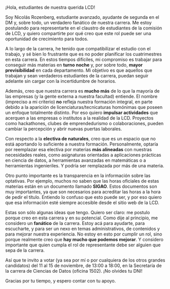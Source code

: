 ¡Hola, estudiantes de nuestra querida LCD!

Soy Nicolás Rozenberg, estudiante avanzado, ayudante de segunda en el DM y, sobre todo, un verdadero fanático de nuestra carrera. Me estoy postulando para representarte en el claustro de estudiantes de la comisión de LCD, y quiero compartirte por qué creo que este rol puede ser una oportunidad de crecimiento para todos.

A lo largo de la carrera, he tenido que compatibilizar el estudio con el trabajo, y sé bien lo frustrante que es no poder planificar los cuatrimestres en esta carrera. En estos tiempos difíciles, mi compromiso es trabajar para conseguir más materias en **turno noche** y, por sobre todo, **mayor previsibilidad** en cada departamento. Mi objetivo es que aquellos que trabajan y sean verdaderos estudiantes de la carrera, puedan seguir adelante sin cargar con la incertidumbre de horarios.

Además, creo que nuestra carrera es **mucho más** de lo que la mayoría de las empresas (y la gente externa a nuestra facultad) entiende. El nombre (impreciso a mi criterio) **no** refleja nuestra formación integral, en parte debido a la aparición de licenciaturas/tecnicaturas homónimas que poseen un enfoque totalmente distinto. Por eso quiero **impulsar actividades** que acerquen a las empresas o institutos a la realidad de la LCD. Proyectos como hackathones, clubes de emprendedurismo o colaboraciones, pueden cambiar la percepción y abrir nuevas puertas laborales.

Con respecto a la **electiva de naturales**, creo que es un espacio que no está aportando lo suficiente a nuestra formación. Personalmente, optaría por reemplazar esa electiva por materias **más alineadas** con nuestras necesidades reales, como asignaturas orientadas a aplicaciones prácticas en ciencia de datos, a herramientas avanzadas en matemáticas o a herramientas ingenieriles. Y podría ser remplazada por más de una materia.

Otro punto importante es la transparencia en la información sobre las optativas. Por ejemplo, muchos no saben que las horas oficiales de estas materias están en un documento llamado **SIGAO**. Estos documentos son muy importantes, ya que son necesarios para acreditar las horas a la hora de pedir el título. Entiendo lo confuso que esto puede ser, y por eso quiero que esa información esté siempre accesible desde el sitio web de la LCD.

Estas son sólo algunas ideas que tengo. Quiero ser claro: me postulo porque creo en esta carrera y en su potencial. Como dije al principio, me considero un **fanático** de la carrera. Estoy acá para ayudarte, para escucharte, y para ser un nexo en temas administrativos, de contenidos y para mejorar nuestra experiencia. No estoy en esto por cumplir un rol, sino porque realmente creo que **hay mucho que podemos mejorar**. Y considero importante que quien cumpla el rol de representante debe ser alguien que sepa de la carrera.

Así que te invito a votar (ya sea por mí o por cualquiera de los otros grandes candidatos) del 11 al 15 de noviembre, de 13:00 a 18:00, en la Secretaría de la carrera de Ciencias de Datos (oficina 1502). ¡No olvides tu DNI!

Gracias por tu tiempo, y espero contar con tu apoyo.
